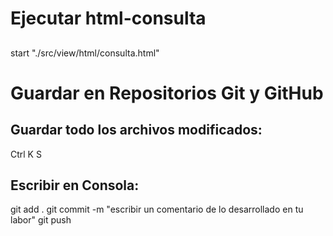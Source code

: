 # Ejecutar html-consulta
## 
start "./src/view/html/consulta.html"

# Guardar en Repositorios Git y GitHub
## Guardar todo los archivos modificados:
Ctrl K S
## Escribir en Consola:
git add .
git commit -m "escribir un comentario de lo desarrollado en tu labor"
git push